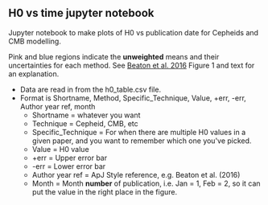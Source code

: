 ## H0 vs time jupyter notebook

Jupyter notebook to make plots of H0 vs publication date for Cepheids and CMB modelling.

Pink and blue regions indicate the **unweighted** means and their uncertainties for each method. See [Beaton et al. 2016](https://ui.adsabs.harvard.edu/#abs/2016ApJ...832..210B/abstract) Figure 1 and text for an explanation. 

* Data are read in from the h0_table.csv file. 
* Format is Shortname, Method, Specific_Technique, Value, +err, -err, Author year ref, month 
  - Shortname = whatever you want
  - Technique = Cepheid, CMB, etc
  - Specific_Technique = For when there are multiple H0 values in a given paper, and you want to remember which one you've picked.
  - Value = H0 value
  - +err = Upper error bar
  - -err = Lower error bar
  - Author year ref = ApJ Style reference, e.g. Beaton et al. (2016)
  - Month = Month **number** of publication, i.e. Jan = 1, Feb = 2, so it can put the value in the right place in the figure.
 
 

